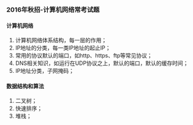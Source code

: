 ### 2016年秋招-计算机网络常考试题

#### 计算机网络

1. 计算机网络体系结构，每一层的作用；
2. IP地址的分类，每一类IP地址的起止IP；
3. 常用的协议默认的端口，如http、https、ftp等常见协议；
4. DNS相关知识，如运行在UDP协议之上，默认的端口，默认的缓存时间；
5. IP地址分类，子网掩码；

#### 数据结构和算法

1. 二叉树；
2. 快速排序；
3. 堆栈；